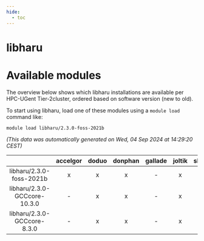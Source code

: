 ```yaml
---
hide:
  - toc
---
```


libharu
=======

# Available modules


The overview below shows which libharu installations are available per HPC-UGent Tier-2cluster, ordered based on software version (new to old).

To start using libharu, load one of these modules using a `module load` command like:

```shell
module load libharu/2.3.0-foss-2021b
```

*(This data was automatically generated on Wed, 04 Sep 2024 at 14:29:20 CEST)*  

| |accelgor|doduo|donphan|gallade|joltik|shinx|skitty|
| :---: | :---: | :---: | :---: | :---: | :---: | :---: | :---: |
|libharu/2.3.0-foss-2021b|x|x|x|-|x|-|x|
|libharu/2.3.0-GCCcore-10.3.0|-|x|x|-|x|-|x|
|libharu/2.3.0-GCCcore-8.3.0|-|x|x|-|x|-|x|
